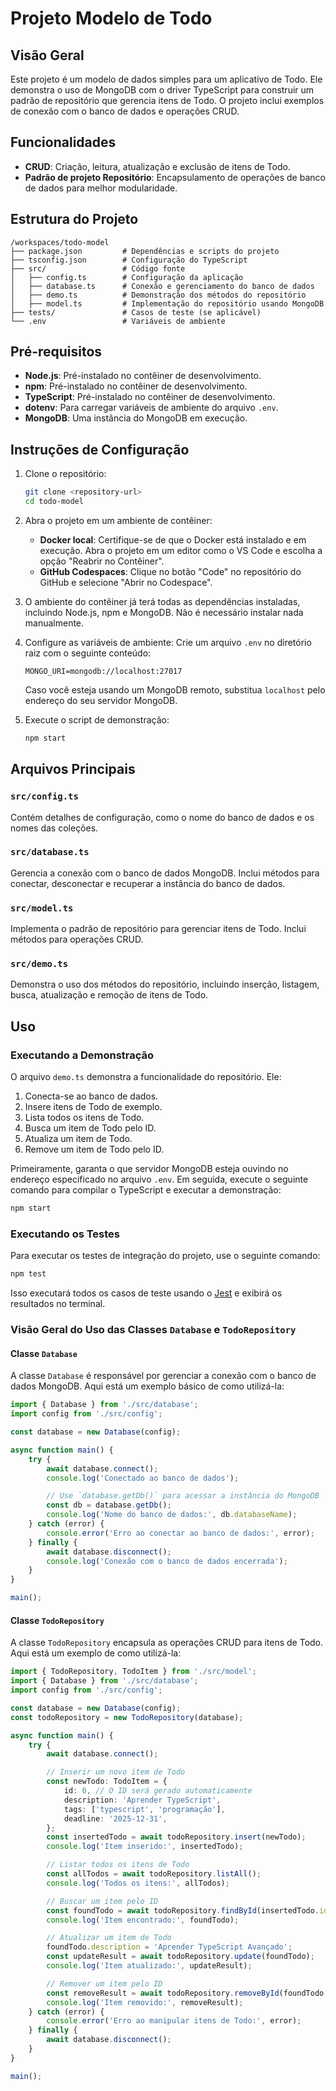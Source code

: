 # Projeto Modelo de Todo

## Visão Geral
Este projeto é um modelo de dados simples para um aplicativo de Todo. Ele demonstra o uso de MongoDB com o driver TypeScript para construir um padrão de repositório que gerencia itens de Todo. O projeto inclui exemplos de conexão com o banco de dados e operações CRUD.

## Funcionalidades
- **CRUD**: Criação, leitura, atualização e exclusão de itens de Todo.
- **Padrão de projeto Repositório**: Encapsulamento de operações de banco de dados para melhor modularidade.

## Estrutura do Projeto
```
/workspaces/todo-model
├── package.json         # Dependências e scripts do projeto
├── tsconfig.json        # Configuração do TypeScript
├── src/                 # Código fonte
│   ├── config.ts        # Configuração da aplicação
│   ├── database.ts      # Conexão e gerenciamento do banco de dados
│   ├── demo.ts          # Demonstração dos métodos do repositório
│   ├── model.ts         # Implementação do repositório usando MongoDB
├── tests/               # Casos de teste (se aplicável)
└── .env                 # Variáveis de ambiente
```

## Pré-requisitos
- **Node.js**: Pré-instalado no contêiner de desenvolvimento.
- **npm**: Pré-instalado no contêiner de desenvolvimento.
- **TypeScript**: Pré-instalado no contêiner de desenvolvimento.
- **dotenv**: Para carregar variáveis de ambiente do arquivo `.env`.
- **MongoDB**: Uma instância do MongoDB em execução.

## Instruções de Configuração
1. Clone o repositório:
   ```bash
   git clone <repository-url>
   cd todo-model
   ```

2. Abra o projeto em um ambiente de contêiner:
   - **Docker local**: Certifique-se de que o Docker está instalado e em execução. Abra o projeto em um editor como o VS Code e escolha a opção "Reabrir no Contêiner".
   - **GitHub Codespaces**: Clique no botão "Code" no repositório do GitHub e selecione "Abrir no Codespace".

3. O ambiente do contêiner já terá todas as dependências instaladas, incluindo Node.js, npm e MongoDB. Não é necessário instalar nada manualmente.

4. Configure as variáveis de ambiente:
   Crie um arquivo `.env` no diretório raiz com o seguinte conteúdo:
   ```env
   MONGO_URI=mongodb://localhost:27017
   ```
   Caso você esteja usando um MongoDB remoto, substitua `localhost` pelo endereço do seu servidor MongoDB.

5. Execute o script de demonstração:
   ```bash
   npm start
   ```

## Arquivos Principais
### `src/config.ts`
Contém detalhes de configuração, como o nome do banco de dados e os nomes das coleções.

### `src/database.ts`
Gerencia a conexão com o banco de dados MongoDB. Inclui métodos para conectar, desconectar e recuperar a instância do banco de dados.

### `src/model.ts`
Implementa o padrão de repositório para gerenciar itens de Todo. Inclui métodos para operações CRUD.

### `src/demo.ts`
Demonstra o uso dos métodos do repositório, incluindo inserção, listagem, busca, atualização e remoção de itens de Todo.

## Uso
### Executando a Demonstração
O arquivo `demo.ts` demonstra a funcionalidade do repositório. Ele:
1. Conecta-se ao banco de dados.
2. Insere itens de Todo de exemplo.
3. Lista todos os itens de Todo.
4. Busca um item de Todo pelo ID.
5. Atualiza um item de Todo.
6. Remove um item de Todo pelo ID.

Primeiramente, garanta o que servidor MongoDB esteja ouvindo no endereço especificado no arquivo `.env`. Em seguida, execute o seguinte comando para compilar o TypeScript e executar a demonstração:

```bash
npm start
```

### Executando os Testes

Para executar os testes de integração do projeto, use o seguinte comando:

```bash
npm test
```

Isso executará todos os casos de teste usando o [Jest](https://jestjs.io/) e exibirá os resultados no terminal.

### Visão Geral do Uso das Classes `Database` e `TodoRepository`

#### Classe `Database`
A classe `Database` é responsável por gerenciar a conexão com o banco de dados MongoDB. Aqui está um exemplo básico de como utilizá-la:

```typescript
import { Database } from './src/database';
import config from './src/config';

const database = new Database(config);

async function main() {
    try {
        await database.connect();
        console.log('Conectado ao banco de dados');

        // Use `database.getDb()` para acessar a instância do MongoDB
        const db = database.getDb();
        console.log('Nome do banco de dados:', db.databaseName);
    } catch (error) {
        console.error('Erro ao conectar ao banco de dados:', error);
    } finally {
        await database.disconnect();
        console.log('Conexão com o banco de dados encerrada');
    }
}

main();
```

#### Classe `TodoRepository`
A classe `TodoRepository` encapsula as operações CRUD para itens de Todo. Aqui está um exemplo de como utilizá-la:

```typescript
import { TodoRepository, TodoItem } from './src/model';
import { Database } from './src/database';
import config from './src/config';

const database = new Database(config);
const todoRepository = new TodoRepository(database);

async function main() {
    try {
        await database.connect();

        // Inserir um novo item de Todo
        const newTodo: TodoItem = {
            id: 0, // O ID será gerado automaticamente
            description: 'Aprender TypeScript',
            tags: ['typescript', 'programação'],
            deadline: '2025-12-31',
        };
        const insertedTodo = await todoRepository.insert(newTodo);
        console.log('Item inserido:', insertedTodo);

        // Listar todos os itens de Todo
        const allTodos = await todoRepository.listAll();
        console.log('Todos os itens:', allTodos);

        // Buscar um item pelo ID
        const foundTodo = await todoRepository.findById(insertedTodo.id);
        console.log('Item encontrado:', foundTodo);

        // Atualizar um item de Todo
        foundTodo.description = 'Aprender TypeScript Avançado';
        const updateResult = await todoRepository.update(foundTodo);
        console.log('Item atualizado:', updateResult);

        // Remover um item pelo ID
        const removeResult = await todoRepository.removeById(foundTodo.id);
        console.log('Item removido:', removeResult);
    } catch (error) {
        console.error('Erro ao manipular itens de Todo:', error);
    } finally {
        await database.disconnect();
    }
}

main();
```